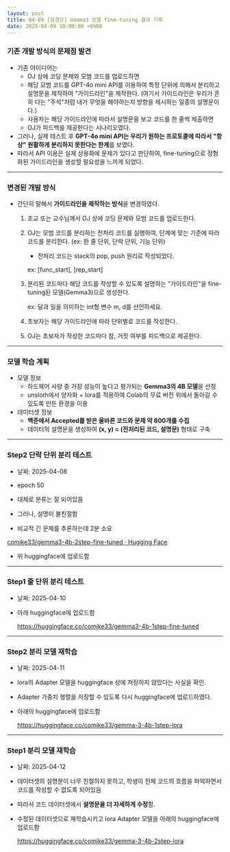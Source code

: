 ```yaml
---
layout: post
title: 04-09 [장경은] Gemma3 모델 fine-tuning 결과 기록
date: 2025-04-09 10:00:00 +0900
---
```


### 기존 개발 방식의 문제점 발견

- 기존 아이디어는 
  - OJ 상에 코딩 문제와 모범 코드를 업로드하면
  - 해당 모범 코드를 GPT-4o mini API를 이용하여 특정 단위에 의해서 분리하고 설명문을 제작하여 "가이드라인"을 제작한다. (여기서 가이드라인은 우리가 흔히 다는 "주석"처럼 내가 무엇을 해야하는지 방향을 제시하는 일종의 설명문이다.) 
  - 사용자는 해당 가이드라인에 따라서 설명문을 보고 코드를 한 줄씩 제출하면
  - OJ가 피드백을 제공한다는 시나리오였다.
- 그러나, 실제 테스트 후 **GPT-4o mini API는 우리가 원하는 프로토콜에 따라서 "항상" 원활하게 분리하지 못한다는 한계**를 보였다.
- 따라서 API 이용은 실제 상용화에 문제가 있다고 판단하여, fine-tuning으로 정형화된 가이드라인을 생성할 필요성을 느끼게 되었다.

---

### 변경된 개발 방식

- 간단히 말해서 **가이드라인을 제작하는 방식**을 변경하였다.

  1. 조교 또는 교수님께서 OJ 상에 코딩 문제와 모범 코드를 업로드한다.

  2. OJ는 모범 코드를 분리하는 전처리 코드를 실행하여, 단계에 맞는 기준에 따라 코드를 분리한다. (ex: 한 줄 단위, 단락 단위, 기능 단위)

     - 전처리 코드는 stack의 pop, push 원리로 작성되었다.

     ex: [func_start], [rep_start]

  3. 분리된 코드마다 해당 코드를 작성할 수 있도록 설명하는 "가이드라인"을 fine-tuning된 모델(Gemma3)으로 생성한다.

     ex: 달과 일을 의미하는 int형 변수 m, d를 선언하세요.

  4. 초보자는 해당 가이드라인에 따라 단위별로 코드를 작성한다.

  5. OJ는 초보자가 작성한 코드마다 참, 거짓 여부를 피드백으로 제공한다.

---

### 모델 학습 계획

- 모델 정보
  - 하드웨어 사양 중 가장 성능이 높다고 평가되는 **Gemma3의 4B 모델**을 선정
  - unsloth에서 양자화 + lora를 적용하여 Colab의 무료 버전 위에서 돌아갈 수 있도록 만든 환경을 이용
- 데이터셋 정보
  - **백준에서 Accepted를 받은 올바른 코드와 문제 약 800개를 수집**
  - 데이터의 설명문을 생성하여 **(x, y) = (전처리된 코드, 설명문)** 형태로 구축

---

### Step2 단락 단위 분리 테스트

- 날짜: 2025-04-08
- epoch 50

- 대체로 분류는 잘 되어있음
- 그러나, 설명이 불친절함
- 비교적 긴 문제를 추론하는데 2분 소요

[comjke33/gemma3-4b-2step-fine-tuned · Hugging Face](https://huggingface.co/comjke33/gemma3-4b-2step-fine-tuned)

- 위 huggingface에 업로드함

---

### Step1 줄 단위 분리 테스트

- 날짜: 2025-04-10

- 아래 huggingface에 업로드함

  https://huggingface.co/comjke33/gemma3-4b-1step-fine-tuned

---

### Step2 분리 모델 재학습

- 날짜: 2025-04-11

- lora의 Adapter 모델을 huggingface 상에 저장하지 않았다는 사실을 확인.

- Adapter 가중치 행렬을 저장할 수 있도록 다시 huggingface에 업로드하였다.

- 아래의 huggingface에 업로드함

  https://huggingface.co/comjke33/gemma-3-4b-1step-lora

---

### Step1 분리 모델 재학습

- 날짜: 2025-04-12

- 데이터셋의 설명문이 너무 친절하지 못하고, 학생이 전체 코드의 흐름을 파악하면서 코드를 작성할 수 없도록 되어있음

- 따라서 코드 데이터셋에서 **설명문을 더 자세하게 수정**함.

- 수정된 데이터셋으로 재학습시키고 lora Adapter 모델을 아래의 huggingface에 업로드함

  https://huggingface.co/comjke33/gemma-3-4b-2step-lora